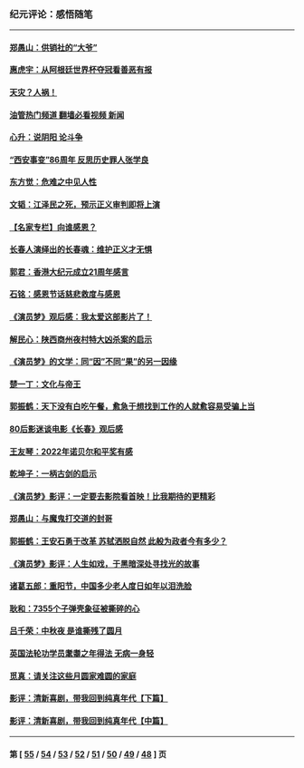 ### 纪元评论：感悟随笔
---
#### [郑愚山：供销社的“大爷”](../../pages/nsc1035/n13904409.md?01120330) 
#### [惠虎宇：从阿根廷世界杯夺冠看善恶有报](../../pages/nsc1035/n13889438.md?01120330) 
#### [天灾？人祸！](../../pages/nsc1035/n13900104.md?01120330) 
#### [油管热门频道 翻墙必看视频 新闻](ok?01120330)
#### [心升：说阴阳 论斗争](../../pages/nsc1035/n13885189.md?01120330) 
#### [“西安事变”86周年 反思历史罪人张学良](../../pages/nsc1035/n13882019.md?01120330) 
#### [东方觉：危难之中见人性](../../pages/nsc1035/n13881549.md?01120330) 
#### [文韬：江泽民之死，预示正义审判即将上演](../../pages/nsc1035/n13877698.md?01120330) 
#### [【名家专栏】向谁感恩？](../../pages/nsc1035/n13873797.md?01120330) 
#### [长春人演绎出的长春魂：维护正义才无惧](../../pages/nsc1035/n13871764.md?01120330) 
#### [郭君：香港大纪元成立21周年感言](../../pages/nsc1035/n13871269.md?01120330) 
#### [石铭：感恩节话慈悲救度与感恩](../../pages/nsc1035/n13869863.md?01120330) 
#### [《演员梦》观后感：我太爱这部影片了！](../../pages/nsc1035/n13866783.md?01120330) 
#### [解民心：陕西商州夜村特大凶杀案的启示](../../pages/nsc1035/n13865339.md?01120330) 
#### [《演员梦》的文学：同“因”不同“果”的另一因缘](../../pages/nsc1035/n13863930.md?01120330) 
#### [楚一丁：文化与帝王](../../pages/nsc1035/n13863143.md?01120330) 
#### [郭振鹤：天下没有白吃午餐，愈急于想找到工作的人就愈容易受骗上当](../../pages/nsc1035/n13860772.md?01120330) 
#### [80后影迷谈电影《长春》观后感](../../pages/nsc1035/n13852708.md?01120330) 
#### [王友琴：2022年诺贝尔和平奖有感](../../pages/nsc1035/n13848079.md?01120330) 
#### [乾坤子：一柄古剑的启示](../../pages/nsc1035/n13841954.md?01120330) 
#### [《演员梦》影评：一定要去影院看首映！比我期待的更精彩](../../pages/nsc1035/n13840865.md?01120330) 
#### [郑愚山：与魔鬼打交道的封哥](../../pages/nsc1035/n13840314.md?01120330) 
#### [郭振鹤：王安石勇于改革 苏轼洒脱自然 此般为政者今有多少？](../../pages/nsc1035/n13836901.md?01120330) 
#### [《演员梦》影评：人生如戏，于黑暗深处寻找光的故事](../../pages/nsc1035/n13832182.md?01120330) 
#### [诸葛五郎：重阳节，中国多少老人度日如年以泪洗脸](../../pages/nsc1035/n13831696.md?01120330) 
#### [耿和：7355个子弹壳象征被撕碎的心](../../pages/nsc1035/n13830612.md?01120330) 
#### [吕千荣：中秋夜 是谁撕残了圆月](../../pages/nsc1035/n13824365.md?01120330) 
#### [英国法轮功学员耄耋之年得法 无病一身轻](../../pages/nsc1035/n13821415.md?01120330) 
#### [觅真：请关注这些月圆家难圆的家庭](../../pages/nsc1035/n13817374.md?01120330) 
#### [影评：清新喜剧，带我回到纯真年代【下篇】](../../pages/nsc1035/n13806698.md?01120330) 
#### [影评：清新喜剧，带我回到纯真年代【中篇】](../../pages/nsc1035/n13806120.md?01120330) 

---
#### 第 [ [55](./55.md?01120330) / [54](./54.md?01120330) / [53](./53.md?01120330) / [52](./52.md?01120330) / [51](./51.md?01120330) / [50](./50.md?01120330) / [49](./49.md?01120330) / [48](./48.md?01120330) ] 页
